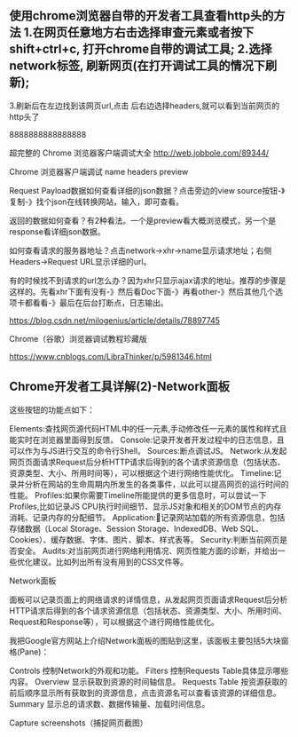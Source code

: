 使用chrome浏览器自带的开发者工具查看http头的方法 
1.在网页任意地方右击选择审查元素或者按下 shift+ctrl+c, 打开chrome自带的调试工具; 
2.选择network标签, 刷新网页(在打开调试工具的情况下刷新); 
---
3.刷新后在左边找到该网页url,点击 后右边选择headers,就可以看到当前网页的http头了


8888888888888888

超完整的 Chrome 浏览器客户端调试大全
http://web.jobbole.com/89344/

Chrome 浏览器客户端调试 name headers preview

Request Payload数据如何查看详细的json数据？点击旁边的view source按钮-》复制-》找个json在线转换网站，输入，即可查看。

返回的数据如何查看？有2种看法。一个是preview看大概浏览模式，另一个是response看详细json数据。

如何查看请求的服务器地址？点击network->xhr->name显示请求地址；右侧Headers->Request URL显示详细的url。

有的时候找不到请求的url怎么办？因为xhr只显示ajax请求的地址。推荐的步骤是这样的。先看xhr下面有没有-》然后看Doc下面-》再看other-》然后其他几个选项卡都看看-》最后在后台打断点，日志输出。

https://blog.csdn.net/milogenius/article/details/78897745

Chrome（谷歌）浏览器调试教程珍藏版

https://www.cnblogs.com/LibraThinker/p/5981346.html

Chrome开发者工具详解(2)-Network面板
---
这些按钮的功能点如下：

Elements:查找网页源代码HTML中的任一元素,手动修改任一元素的属性和样式且能实时在浏览器里面得到反馈。
Console:记录开发者开发过程中的日志信息，且可以作为与JS进行交互的命令行Shell。
Sources:断点调试JS。
Network:从发起网页页面请求Request后分析HTTP请求后得到的各个请求资源信息（包括状态、资源类型、大小、所用时间等），可以根据这个进行网络性能优化。
Timeline:记录并分析在网站的生命周期内所发生的各类事件，以此可以提高网页的运行时间的性能。
Profiles:如果你需要Timeline所能提供的更多信息时，可以尝试一下Profiles,比如记录JS CPU执行时间细节、显示JS对象和相关的DOM节点的内存消耗、记录内存的分配细节。
Application:记录网站加载的所有资源信息，包括存储数据（Local Storage、Session Storage、IndexedDB、Web SQL、Cookies）、缓存数据、字体、图片、脚本、样式表等。
Security:判断当前网页是否安全。
Audits:对当前网页进行网络利用情况、网页性能方面的诊断，并给出一些优化建议。比如列出所有没有用到的CSS文件等。


Network面板

面板可以记录页面上的网络请求的详情信息，从发起网页页面请求Request后分析HTTP请求后得到的各个请求资源信息（包括状态、资源类型、大小、所用时间、Request和Response等），可以根据这个进行网络性能优化。

我把Google官方网站上介绍Network面板的图贴到这里，该面板主要包括5大块窗格(Pane)：

Controls 控制Network的外观和功能。
Filters 控制Requests Table具体显示哪些内容。
Overview 显示获取到资源的时间轴信息。
Requests Table 按资源获取的前后顺序显示所有获取到的资源信息，点击资源名可以查看该资源的详细信息。
Summary 显示总的请求数、数据传输量、加载时间信息。


Capture screenshots（捕捉网页截图）


